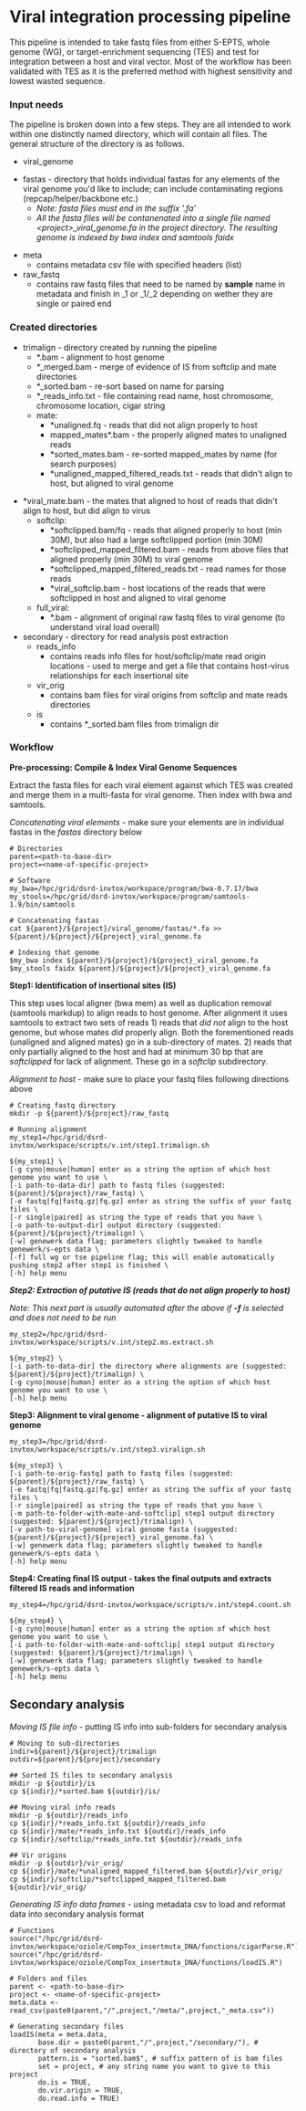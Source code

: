 # Viral integration processing pipeline

This pipeline is intended to take fastq files from either S-EPTS, whole genome (WG), or target-enrichment sequencing (TES) and test for integration between a host and viral vector. Most of the workflow has been validated with TES as it is the preferred method with highest sensitivity and lowest wasted sequence.

### Input needs

The pipeline is broken down into a few steps. They are all intended to work within one distinctly named directory, which will contain all files. The general structure of the directory is as follows.

* viral_genome
+ fastas - directory that holds individual fastas for any elements of the viral genome you'd like to include; can include contaminating regions (repcap/helper/backbone etc.)
    + *Note: fasta files must end in the suffix '.fa'*
    + *All the fasta files will be contanenated into a single file named \<project\>_viral_genome.fa in the project directory. The resulting genome is indexed by _bwa index_ and _samtools faidx_*
* meta
  + contains metadata csv file with specified headers (list)
* raw_fastq
  + contains raw fastq files that need to be named by __sample__ name in metadata and finish in _1 or _1/_2 depending on wether they are single or paired end
  
### Created directories

* trimalign - directory created by running the pipeline
  + *.bam - alignment to host genome
  + *_merged.bam - merge of evidence of IS from softclip and mate directories
  + *_sorted.bam - re-sort based on name for parsing
  + *_reads_info.txt - file containing read name, host chromosome, chromosome location, cigar string
  + mate:
    + *unaligned.fq - reads that did not align properly to host
    + mapped_mates*.bam - the properly aligned mates to unaligned reads
    + *sorted_mates.bam - re-sorted mapped_mates by name (for search purposes)
    + *unaligned_mapped_filtered_reads.txt - reads that didn't align to host, but aligned to viral genome
+ *viral_mate.bam - the mates that aligned to host of reads that didn't align to host, but did align to virus
  + softclip:
    + *softclipped.bam/fq - reads that aligned properly to host (min 30M), but also had a large softclipped portion (min 30M)
    + *softclipped_mapped_filtered.bam - reads from above files that aligned properly (min 30M) to viral genome
    + *softclipped_mapped_filtered_reads.txt - read names for those reads
    + *viral_softclip.bam - host locations of the reads that were softclipped in host and aligned to viral genome
  + full_viral:
    + *.bam - alignment of original raw fastq files to viral genome (to understand viral load overall)
+ secondary - directory for read analysis post extraction
  + reads_info
    + contains reads info files for host/softclip/mate read origin locations - used to merge and get a file that contains host-virus relationships for each insertional site
  + vir_orig
    + contains bam files for viral origins from softclip and mate reads directories
  + is
    + contains *_sorted.bam files from trimalign dir

### Workflow

__Pre-processing: Compile & Index Viral Genome Sequences__

Extract the fasta files for each viral element against which TES was created and merge them in a multi-fasta for viral genome. Then index with bwa and samtools.

_Concatenating viral elements_ - make sure your elements are in individual fastas in the _fastas_ directory below

```{bash}
# Directories
parent=<path-to-base-dir>
project=<name-of-specific-project>

# Software
my_bwa=/hpc/grid/dsrd-invtox/workspace/program/bwa-0.7.17/bwa
my_stools=/hpc/grid/dsrd-invtox/workspace/program/samtools-1.9/bin/samtools

# Concatenating fastas
cat ${parent}/${project}/viral_genome/fastas/*.fa >> ${parent}/${project}/${project}_viral_genome.fa

# Indexing that genome
$my_bwa index ${parent}/${project}/${project}_viral_genome.fa
$my_stools faidx ${parent}/${project}/${project}_viral_genome.fa

```

__Step1: Identification of insertional sites (IS)__

This step uses local aligner (bwa mem) as well as duplication removal (samtools markdup) to align reads to host genome. After alignment it uses samtools to extract two sets of reads 1) reads that _did not_ align to the host genome, but whose mates _did_ properly align. Both the forementioned reads (unaligned and aligned mates) go in a sub-directory of mates. 2) reads that only partially aligned to the host and had at minimum 30 bp that are _softclipped_ for lack of alignment. These go in a _softclip_ subdirectory.

_Alignment to host_ - make sure to place your fastq files following directions above

```{bash}
# Creating fastq directory
mkdir -p ${parent}/${project}/raw_fastq

# Running alignment
my_step1=/hpc/grid/dsrd-invtox/workspace/scripts/v.int/step1.trimalign.sh

${my_step1} \
[-g cyno|mouse|human] enter as a string the option of which host genome you want to use \
[-i path-to-data-dir] path to fastq files (suggested: ${parent}/${project}/raw_fastq) \
[-e fastq|fq|fastq.gz|fq.gz] enter as string the suffix of your fastq files \
[-r single|paired] as string the type of reads that you have \
[-o path-to-output-dir] output directory (suggested: ${parent}/${project}/trimalign) \
[-w] genewerk data flag; parameters slightly tweaked to handle genewerk/s-epts data \
[-f] full wg or tse pipeline flag; this will enable automatically pushing step2 after step1 is finished \
[-h] help menu

```

__*Step2: Extraction of putative IS (reads that do not align properly to host)*__  

*Note: This next part is usually automated after the above if __-f__ is selected and does not need to be run*

```{bash}
my_step2=/hpc/grid/dsrd-invtox/workspace/scripts/v.int/step2.ms.extract.sh

${my_step2} \
[-i path-to-data-dir] the directory where alignments are (suggested: ${parent}/${project}/trimalign) \
[-g cyno|mouse|human] enter as a string the option of which host genome you want to use \
[-h] help menu

```

__Step3: Alignment to viral genome - alignment of putative IS to viral genome__  

```{bash}
my_step3=/hpc/grid/dsrd-invtox/workspace/scripts/v.int/step3.viralign.sh 

${my_step3} \
[-i path-to-orig-fastq] path to fastq files (suggested: ${parent}/${project}/raw_fastq) \
[-e fastq|fq|fastq.gz|fq.gz] enter as string the suffix of your fastq files \
[-r single|paired] as string the type of reads that you have \
[-m path-to-folder-with-mate-and-softclip] step1 output directory (suggested: ${parent}/${project}/trimalign) \
[-v path-to-viral-genome] viral genome fasta (suggested: ${parent}/${project}/${project}_viral_genome.fa) \
[-w] genewerk data flag; parameters slightly tweaked to handle genewerk/s-epts data \
[-h] help menu

```

__Step4: Creating final IS output - takes the final outputs and extracts filtered IS reads and information__  

```{bash}
my_step4=/hpc/grid/dsrd-invtox/workspace/scripts/v.int/step4.count.sh 

${my_step4} \
[-g cyno|mouse|human] enter as a string the option of which host genome you want to use \
[-i path-to-folder-with-mate-and-softclip] step1 output directory (suggested: ${parent}/${project}/trimalign) \
[-w] genewerk data flag; parameters slightly tweaked to handle genewerk/s-epts data \
[-h] help menu

```

## Secondary analysis

_Moving IS file info_ - putting IS info into sub-folders for secondary analysis

```{bash}
# Moving to sub-directories
indir=${parent}/${project}/trimalign
outdir=${parent}/${project}/secondary

## Sorted IS files to secondary analysis
mkdir -p ${outdir}/is
cp ${indir}/*sorted.bam ${outdir}/is/

## Moving viral info reads
mkdir -p ${outdir}/reads_info
cp ${indir}/*reads_info.txt ${outdir}/reads_info
cp ${indir}/mate/*reads_info.txt ${outdir}/reads_info
cp ${indir}/softclip/*reads_info.txt ${outdir}/reads_info

## Vir origins
mkdir -p ${outdir}/vir_orig/
cp ${indir}/mate/*unaligned_mapped_filtered.bam ${outdir}/vir_orig/
cp ${indir}/softclip/*softclipped_mapped_filtered.bam ${outdir}/vir_orig/

```

_Generating IS info data frames_ - using metadata csv to load and reformat data into secondary analysis format

```{r}
# Functions
source("/hpc/grid/dsrd-invtox/workspace/oziole/CompTox_insertmuta_DNA/functions/cigarParse.R")
source("/hpc/grid/dsrd-invtox/workspace/oziole/CompTox_insertmuta_DNA/functions/loadIS.R")

# Folders and files
parent <- <path-to-base-dir>
project <- <name-of-specific-project>
meta.data <-read_csv(paste0(parent,"/",project,"/meta/",project,"_meta.csv"))

# Generating secondary files
loadIS(meta = meta.data,
       base.dir = paste0(parent,"/",project,"/secondary/"), # directory of secondary analysis
       pattern.is = "sorted.bam$", # suffix pattern of is bam files
       set = project, # any string name you want to give to this project
       do.is = TRUE,
       do.vir.origin = TRUE, 
       do.read.info = TRUE)
```
